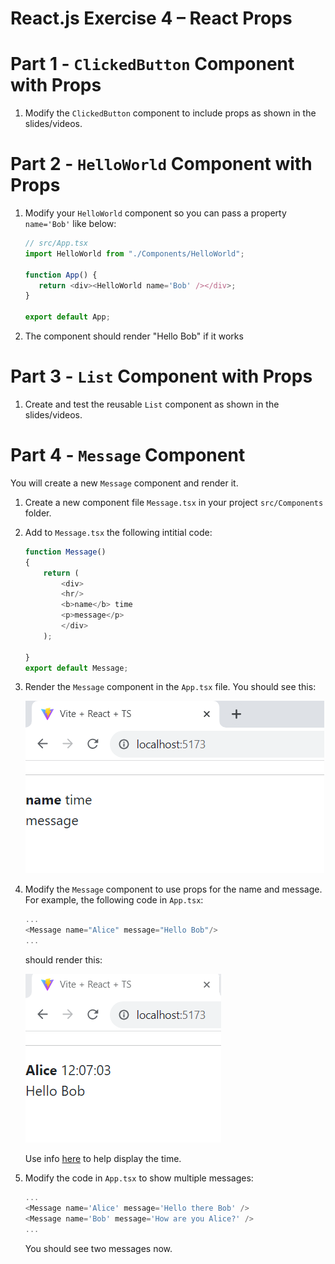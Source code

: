 # React.js Exercise 4 – React Props

# Part 1 - ``ClickedButton`` Component with Props

1.	Modify the ``ClickedButton`` component to include props as shown in the slides/videos.  


# Part 2 - ``HelloWorld`` Component with Props

	
1.	Modify your `HelloWorld` component so you can pass a property `name='Bob'` like below:

	```javascript
	// src/App.tsx
    import HelloWorld from "./Components/HelloWorld";

    function App() {
       return <div><HelloWorld name='Bob' /></div>;
    }

    export default App;
	```

1.	The component should render "Hello Bob" if it works


# Part 3 - ``List`` Component with Props

1.	Create and test the reusable ``List`` component as shown in the slides/videos.  

# Part 4 - ``Message`` Component

You will create a new ``Message`` component and render it.

1.	Create a new component file `Message.tsx` in your project `src/Components` folder.

1.	Add to `Message.tsx` the following intitial code:

	```javascript
	function Message()
	{
		return (
			<div>
			<hr/>
			<b>name</b> time
			<p>message</p>
			</div>
		);
		
	}
	export default Message;

	```

1.	Render the ``Message`` component in the ``App.tsx`` file.  You should see this:

	![](../images/Message1.png)

1.	Modify the ``Message`` component to use props for the name and message.  For example, the following code in ``App.tsx``:

	```javascript
	...
	<Message name="Alice" message="Hello Bob"/>
	...
	```

	should render this:

	![](../images/Message2.png)

	Use info [here](https:/www.w3schools.com/jsref/jsref_obj_date.asp) to help display the time.

1.	Modify the code in ``App.tsx`` to show multiple messages:

	```javascript
	...
	<Message name='Alice' message='Hello there Bob' />
	<Message name='Bob' message='How are you Alice?' />
	...
	```
	
	You should see two messages now.

<!-- ## Part 3 - ``Message`` Component

You will create a new ``Message`` component and render it.

1.	Create a new component file `Message.tsx` in the project `src/Components` folder.

1.	Add to `Message.tsx` the following code

	```javascript
	import React from 'react';

	class Message extends React.Component {
	    render() {
	      var d = new Date();
	      return (
	        <div>
	          <hr/>
	          <b>name</b> time
	          <p>message</p>
	        </div>
	      );
	    }
	}
	export default Message;
	```

1.	Next, open and modify ``src/index.tsx`` so that your the `<Message>` component is rendered:

	```javascript
	import React from 'react';
	import ReactDOM from 'react-dom';
	import Message from './Message.tsx';

	ReactDOM.render(<Message />, document.getElementById('root'));
	```

1.	Modify the Message component to accept properties for the name and message.  For example, the following code:

	```javascript
	import React from 'react';
	import ReactDOM from 'react-dom';
	import Message from './Message.tsx';

	ReactDOM.render(<Message name='Alice' message='Hello there Bob' />, document.getElementById('root'));
	```

	should render this:

	![](../images/Message1.png)

1.	Next modify the Message component again to display the current time the message was posted:

	![](../images/Message2.png)
	
	Use info [here](https:/www.w3schools.com/jsref/jsref_obj_date.asp) to guide you.


1.	Modify the code in `index.tsx` to see how multiple Message components may be added

	```javascript
	import React from 'react';
	import ReactDOM from 'react-dom';
	import Message from './Message.tsx';

	ReactDOM.render(
		<div>
			<Message name='Alice' message='Hello there Bob' />
			<Message name='Bob' message='How are you Alice?' />
		</div>, document.getElementById('root'));
	```

		You should see two messages now.


## Part 3 - MessageBoard Component

Let's get our messages from an array of JSON message objects this time.

1.	Add this code to your `Message.tsx` component

	```javascript
	const messages = [
			{name: "Alice", message: "Hello there Bob" },
			{name: "Bob", message: "How are you Alice?" },
			{name: "Alice", message: "Good Bob" }
	]

	class MessageBoard extends React.Component {
		render(){
	      return(
	        <div>
	          {
	            messages.map(function (message) {
	              return <Message name={message.name} message={message.message} />
	            })
	          }
	        </div>
	      )
	    }
	}
	export { MessageBoard };
	```

	Note the `messages` array and how the `map()` function is used to render Message components using this data.

1.	Next, modify the code in `index.tsx` to use the MessageBoard component:

	```javascript
	import React from 'react';
	import ReactDOM from 'react-dom';
	import { MessageBoard } from './Message.tsx';

	ReactDOM.render(<MessageBoard />, document.getElementById('root'));
	```

	You should see all the messages now. -->